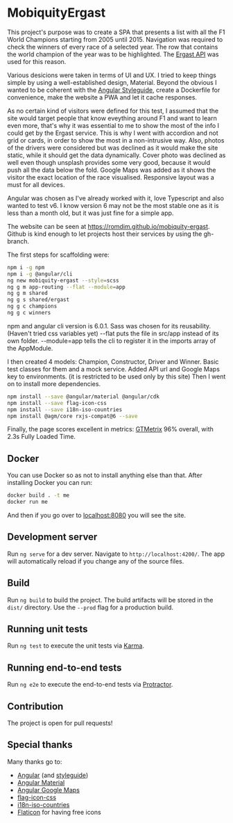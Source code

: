 # MobiquityErgast

This project's purpose was to create a SPA that presents a list with all the F1 World Champions starting from 2005 until 2015.
Navigation was required to check the winners of every race of a selected year. The row that contains the world champion of the year was to be highlighted.
The [Ergast API](https://ergast.com/mrd/) was used for this reason.

Various desicions were taken in terms of UI and UX. I tried to keep things simple by using a well-established design, Material.
Beyond the obvious I wanted to be coherent with the [Angular Styleguide](https://angular.io/guide/styleguide), create a Dockerfile for convenience, make the website a PWA
and let it cache responses.

As no certain kind of visitors were defined for this test, I assumed that the site would target people
that know eveything around F1 and want to learn even more, that's why it was essential to me to show
the most of the info I could get by the Ergast service. This is why I went with accordion and not grid
or cards, in order to show the most in a non-intrusive way. Also, photos of the drivers were
considered but was declined as it would make the site static, while it should get the data
dynamically. Cover photo was declined as well even though unsplash provides some very good, because
it would push all the data below the fold.
Google Maps was added as it shows the visitor the exact location of the race visualised.
Responsive layout was a must for all devices.

Angular was chosen as I've already worked with it, love Typescript and also wanted to test v6. I know version 6 may not be the most
stable one as it is less than a month old, but it was just fine for a simple app.

The website can be seen at https://romdim.github.io/mobiquity-ergast. Github is kind enough to let projects host their services by using the gh-branch.

The first steps for scaffolding were:

```bash
npm i -g npm
npm i -g @angular/cli
ng new mobiquity-ergast --style=scss
ng g m app-routing --flat --module=app
ng g m shared
ng g s shared/ergast
ng g c champions
ng g c winners
```

npm and angular cli version is 6.0.1.
Sass was chosen for its reusability. (Haven't tried css variables yet)
--flat puts the file in src/app instead of its own folder.
--module=app tells the cli to register it in the imports array of the AppModule.

I then created 4 models: Champion, Constructor, Driver and Winner.
Basic test classes for them and a mock service.
Added API url and Google Maps key to environments. (it is restricted to be used only by this site)
Then I went on to install more dependencies.

```bash
npm install --save @angular/material @angular/cdk
npm install --save flag-icon-css
npm install --save i18n-iso-countries
npm install @agm/core rxjs-compat@6 --save
```

Finally, the page scores excellent in metrics: [GTMetrix](https://gtmetrix.com/reports/romdim.github.io/DYATSW4Y) 96% overall, with 2.3s Fully Loaded Time.

## Docker

You can use Docker so as not to install anything else than that.
After installing Docker you can run:

```bash
docker build . -t me
docker run me
```

And then if you go over to [localhost:8080](http://localhost:8080) you will see the site.

## Development server

Run `ng serve` for a dev server. Navigate to `http://localhost:4200/`. The app will automatically reload if you change any of the source files.

## Build

Run `ng build` to build the project. The build artifacts will be stored in the `dist/` directory. Use the `--prod` flag for a production build.

## Running unit tests

Run `ng test` to execute the unit tests via [Karma](https://karma-runner.github.io).

## Running end-to-end tests

Run `ng e2e` to execute the end-to-end tests via [Protractor](http://www.protractortest.org/).

## Contribution

The project is open for pull requests!

## Special thanks

Many thanks go to:

- [Angular](https://angular.io/) (and [styleguide](https://angular.io/guide/styleguide))
- [Angular Material](https://material.angular.io/)
- [Angular Google Maps](https://angular-maps.com/)
- [flag-icon-css](http://flag-icon-css.lip.is/)
- [i18n-iso-countries](https://github.com/michaelwittig/node-i18n-iso-countries)
- [Flaticon](https://www.flaticon.com/) for having free icons
